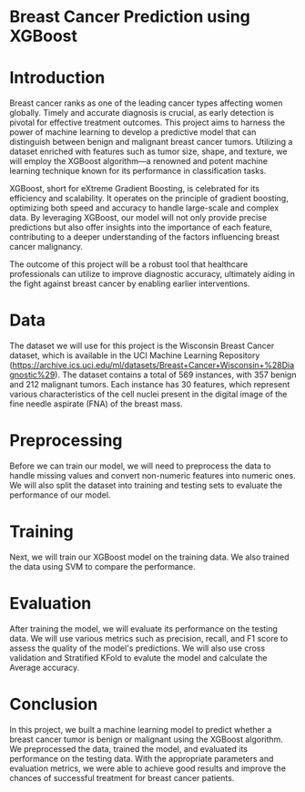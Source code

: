 # Breast Cancer Prediction using XGBoost
# Introduction
Breast cancer ranks as one of the leading cancer types affecting women globally. Timely and accurate diagnosis is crucial, as early detection is pivotal for effective treatment outcomes. This project aims to harness the power of machine learning to develop a predictive model that can distinguish between benign and malignant breast cancer tumors. Utilizing a dataset enriched with features such as tumor size, shape, and texture, we will employ the XGBoost algorithm—a renowned and potent machine learning technique known for its performance in classification tasks.

XGBoost, short for eXtreme Gradient Boosting, is celebrated for its efficiency and scalability. It operates on the principle of gradient boosting, optimizing both speed and accuracy to handle large-scale and complex data. By leveraging XGBoost, our model will not only provide precise predictions but also offer insights into the importance of each feature, contributing to a deeper understanding of the factors influencing breast cancer malignancy.

The outcome of this project will be a robust tool that healthcare professionals can utilize to improve diagnostic accuracy, ultimately aiding in the fight against breast cancer by enabling earlier interventions.

# Data
The dataset we will use for this project is the Wisconsin Breast Cancer dataset, which is available in the UCI Machine Learning Repository (https://archive.ics.uci.edu/ml/datasets/Breast+Cancer+Wisconsin+%28Diagnostic%29). The dataset contains a total of 569 instances, with 357 benign and 212 malignant tumors. Each instance has 30 features, which represent various characteristics of the cell nuclei present in the digital image of the fine needle aspirate (FNA) of the breast mass.

# Preprocessing
Before we can train our model, we will need to preprocess the data to handle missing values and convert non-numeric features into numeric ones. We will also split the dataset into training and testing sets to evaluate the performance of our model.

# Training
Next, we will train our XGBoost model on the training data. We also trained the data using SVM to compare the performance. 
# Evaluation
After training the model, we will evaluate its performance on the testing data. We will use various metrics such as precision, recall, and F1 score to assess the quality of the model's predictions. We will also use cross validation and Stratified KFold to evalute the model and calculate the Average accuracy.

# Conclusion
In this project, we built a machine learning model to predict whether a breast cancer tumor is benign or malignant using the XGBoost algorithm. We preprocessed the data, trained the model, and evaluated its performance on the testing data. With the appropriate parameters and evaluation metrics, we were able to achieve good results and improve the chances of successful treatment for breast cancer patients.
